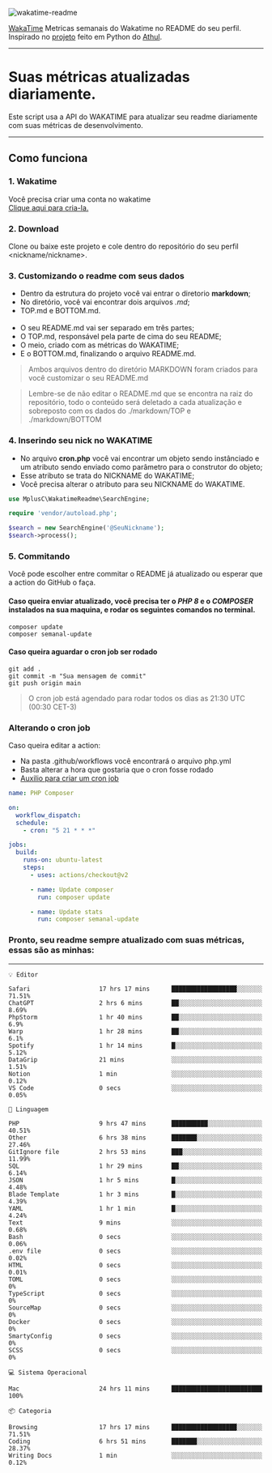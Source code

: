![wakatime-readme](https://socialify.git.ci/bymatheus/wakatime-readme/image?description=1&descriptionEditable=M%C3%A9tricas%20semanais%20do%20Wakatime%20no%20seu%20README%20de%20perfil.&font=KoHo&forks=1&language=1&owner=1&pattern=Signal&stargazers=1&theme=Dark)

[WakaTime](https://wakatime.com) Metricas semanais do Wakatime no README do seu perfil. <br>
Inspirado no [projeto](https://github.com/athul/waka-readme) feito em Python do [Athul](https://github.com/athul).
___

# Suas métricas atualizadas diariamente.
Este script usa a API do WAKATIME para atualizar seu readme diariamente com suas métricas de desenvolvimento.

___

## Como funciona

### 1. Wakatime
Você precisa criar uma conta no wakatime <br>
[Clique aqui para cria-la.](https://wakatime.com) 

### 2. Download
Clone ou baixe este projeto e cole dentro do repositório do seu perfil <nickname/nickname>.

### 3. Customizando o readme com seus dados
- Dentro da estrutura do projeto você vai entrar o diretorio **markdown**;  
- No diretório, você vai encontrar dois arquivos *.md*;
- TOP.md e BOTTOM.md.
<br><br>
- O seu README.md vai ser separado em três partes; 
- O TOP.md, responsável pela parte de cima do seu README;
- O meio, criado com as métricas do WAKATIME;
- E o BOTTOM.md, finalizando o arquivo README.md.<br>

> Ambos arquivos dentro do diretório MARKDOWN foram criados para você customizar o seu README.md

> Lembre-se de não editar o README.md que se encontra na raiz do repositório, todo o conteúdo será deletado a cada atualização e sobreposto com os dados do ./markdown/TOP e ./markdown/BOTTOM

### 4. Inserindo seu nick no WAKATIME
- No arquivo **cron.php** você vai encontrar um objeto sendo instânciado e um atributo sendo enviado como parâmetro para o construtor do objeto;
- Esse atributo se trata do NICKNAME do WAKATIME;
- Você precisa alterar o atributo para seu NICKNAME do WAKATIME.

```php
use MplusC\WakatimeReadme\SearchEngine;

require 'vendor/autoload.php';

$search = new SearchEngine('@SeuNickname');
$search->process();
```

### 5. Commitando
Você pode escolher entre commitar o README já atualizado ou esperar que a action do GitHub o faça. <br>

#### Caso queira enviar atualizado, você precisa ter o *PHP 8* e o *COMPOSER* instalados na sua maquina, e rodar os seguintes comandos no terminal.
```composer
composer update
composer semanal-update 
```

#### Caso queira aguardar o cron job ser rodado 
```git 
git add .
git commit -m "Sua mensagem de commit"
git push origin main
```

>O cron job está agendado para rodar todos os dias as 21:30 UTC (00:30 CET-3) 

### Alterando o cron job
Caso queira editar a action:

- Na pasta .github/workflows você encontrará o arquivo php.yml
- Basta alterar a hora que gostaria que o cron fosse rodado
- [Auxilio para criar um cron job](https://crontab.guru)

```yml
name: PHP Composer

on:
  workflow_dispatch:
  schedule:
    - cron: "5 21 * * *"

jobs:
  build:
    runs-on: ubuntu-latest
    steps:
      - uses: actions/checkout@v2

      - name: Update composer
        run: composer update

      - name: Update stats
        run: composer semanal-update
```

### Pronto, seu readme sempre atualizado com suas métricas, essas são as minhas:

___
```text
💡 Editor

Safari                   17 hrs 17 mins      ██████████████████░░░░░░░     71.51%
ChatGPT                  2 hrs 6 mins        ██░░░░░░░░░░░░░░░░░░░░░░░      8.69%
PhpStorm                 1 hr 40 mins        ██░░░░░░░░░░░░░░░░░░░░░░░       6.9%
Warp                     1 hr 28 mins        ██░░░░░░░░░░░░░░░░░░░░░░░       6.1%
Spotify                  1 hr 14 mins        █░░░░░░░░░░░░░░░░░░░░░░░░      5.12%
DataGrip                 21 mins             ░░░░░░░░░░░░░░░░░░░░░░░░░      1.51%
Notion                   1 min               ░░░░░░░░░░░░░░░░░░░░░░░░░      0.12%
VS Code                  0 secs              ░░░░░░░░░░░░░░░░░░░░░░░░░      0.05%
```
```text
💬 Linguagem

PHP                      9 hrs 47 mins       ██████████░░░░░░░░░░░░░░░     40.51%
Other                    6 hrs 38 mins       ███████░░░░░░░░░░░░░░░░░░     27.46%
GitIgnore file           2 hrs 53 mins       ███░░░░░░░░░░░░░░░░░░░░░░     11.99%
SQL                      1 hr 29 mins        ██░░░░░░░░░░░░░░░░░░░░░░░      6.14%
JSON                     1 hr 5 mins         █░░░░░░░░░░░░░░░░░░░░░░░░      4.48%
Blade Template           1 hr 3 mins         █░░░░░░░░░░░░░░░░░░░░░░░░      4.39%
YAML                     1 hr 1 min          █░░░░░░░░░░░░░░░░░░░░░░░░      4.24%
Text                     9 mins              ░░░░░░░░░░░░░░░░░░░░░░░░░      0.68%
Bash                     0 secs              ░░░░░░░░░░░░░░░░░░░░░░░░░      0.06%
.env file                0 secs              ░░░░░░░░░░░░░░░░░░░░░░░░░      0.02%
HTML                     0 secs              ░░░░░░░░░░░░░░░░░░░░░░░░░      0.01%
TOML                     0 secs              ░░░░░░░░░░░░░░░░░░░░░░░░░         0%
TypeScript               0 secs              ░░░░░░░░░░░░░░░░░░░░░░░░░         0%
SourceMap                0 secs              ░░░░░░░░░░░░░░░░░░░░░░░░░         0%
Docker                   0 secs              ░░░░░░░░░░░░░░░░░░░░░░░░░         0%
SmartyConfig             0 secs              ░░░░░░░░░░░░░░░░░░░░░░░░░         0%
SCSS                     0 secs              ░░░░░░░░░░░░░░░░░░░░░░░░░         0%
```
```text
💻 Sistema Operacional

Mac                      24 hrs 11 mins      █████████████████████████       100%
```
```text
📦 Categoria

Browsing                 17 hrs 17 mins      ██████████████████░░░░░░░     71.51%
Coding                   6 hrs 51 mins       ███████░░░░░░░░░░░░░░░░░░     28.37%
Writing Docs             1 min               ░░░░░░░░░░░░░░░░░░░░░░░░░      0.12%
```
